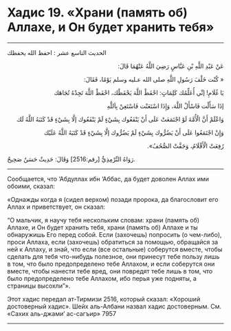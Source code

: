 <h1 class="hadith-header">Хадис 19. «Храни (память об) Аллахе, и Он будет хранить тебя»</h1>

<hr>

<p class="arabic-text">
الحديث التاسع عشر : احفظ الله يحفظك
</p>

<p class="arabic-text" dir="rtl">
عَنْ عَبْدِ اللَّهِ بْنِ عَبَّاسٍ رَضِيَ اللَّهُ عَنْهُمَا قَالَ:
</p>

<p class="arabic-text" dir="rtl">
« كُنْت خَلْفَ رَسُولِ اللَّهِ صلى الله عـليه وسلم يَوْمًا، فَقَالَ:
</p>

<p class="arabic-text" dir="rtl">
 يَا غُلَامِ! إنِّي أُعَلِّمُك كَلِمَاتٍ: احْفَظْ اللَّهَ يَحْفَظْك، احْفَظْ اللَّهَ تَجِدْهُ تُجَاهَك
</p>

<p class="arabic-text" dir="rtl">
إذَا سَأَلْت فَاسْأَلْ اللَّهَ، وَإِذَا اسْتَعَنْت فَاسْتَعِنْ بِاَللَّهِ
</p>

<p class="arabic-text" dir="rtl">
وَاعْلَمْ أَنَّ الْأُمَّةَ لَوْ اجْتَمَعَتْ عَلَى أَنْ يَنْفَعُوك بِشَيْءٍ لَمْ يَنْفَعُوك إلَّا بِشَيْءٍ قَدْ كَتَبَهُ اللَّهُ لَك
</p>

<p class="arabic-text" dir="rtl">
وَإِنْ اجْتَمَعُوا عَلَى أَنْ يَضُرُّوك بِشَيْءٍ لَمْ يَضُرُّوك إلَّا بِشَيْءٍ قَدْ كَتَبَهُ اللَّهُ عَلَيْك
</p>

<p class="arabic-text" dir="rtl">
رُفِعَتْ الْأَقْلَامُ، وَجَفَّتْ الصُّحُفُ».
</p>

<p class="arabic-subtext">
رَوَاهُ التِّرْمِذِيُّ [رقم:2516] وَقَالَ: حَدِيثٌ حَسَنٌ صَحِيحٌ.
</p>

<hr>

<p class="russian-text">
 Сообщается, что ‘Абдуллах ибн ‘Аббас, да будет доволен Аллах ими обоими, сказал:
</p>

<p class="russian-text">
«Однажды когда я (сидел верхом) позади пророка, да благословит его Аллах и приветствует, он сказал:
</p>

<p class="russian-text">
“О мальчик, я научу тебя нескольким словам: храни (память об) Аллахе, и Он будет хранить тебя, храни (память об) Аллахе и ты обнаружишь Его перед собой. 
Если (захочешь) попросить (о чем-либо), проси Аллаха, если (захочешь) обратиться за помощью, обращайся за ней к Аллаху, 
и знай, что если (все остальные) соберутся вместе, чтобы сделать для тебя что-нибудь полезное, они принесут тебе пользу лишь в том, что было предопределено тебе Аллахом, 
и если соберутся они вместе, чтобы нанести тебе вред, они повредят тебе лишь в том, что было предопределено тебе Аллахом, 
ибо перья уже подняты, а страницы высохли”». 
</p>

<p class="russian-subtext">
Этот хадис передал ат-Тирмизи 2516, который сказал: «Хороший достоверный хадис». Шейх аль-Албани назвал хадис достоверным. См. «Сахих аль-джами’ ас-сагъир» 7957
</p>

<hr class="endline">
